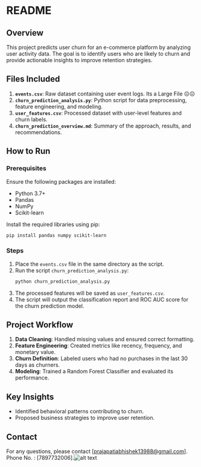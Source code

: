 # README

## Overview
This project predicts user churn for an e-commerce platform by analyzing user activity data. The goal is to identify users who are likely to churn and provide actionable insights to improve retention strategies.

## Files Included
1. **`events.csv`**: Raw dataset containing user event logs. Its a Large File ☹️☹️
2. **`churn_prediction_analysis.py`**: Python script for data preprocessing, feature engineering, and modeling.
3. **`user_features.csv`**: Processed dataset with user-level features and churn labels.
4. **`churn_prediction_overview.md`**: Summary of the approach, results, and recommendations.

## How to Run

### Prerequisites
Ensure the following packages are installed:
- Python 3.7+
- Pandas
- NumPy
- Scikit-learn

Install the required libraries using pip:
```bash
pip install pandas numpy scikit-learn
```

### Steps
1. Place the `events.csv` file in the same directory as the script.
2. Run the script `churn_prediction_analysis.py`:
   ```bash
   python churn_prediction_analysis.py
   ```
3. The processed features will be saved as `user_features.csv`.
4. The script will output the classification report and ROC AUC score for the churn prediction model.

## Project Workflow
1. **Data Cleaning**: Handled missing values and ensured correct formatting.
2. **Feature Engineering**: Created metrics like recency, frequency, and monetary value.
3. **Churn Definition**: Labeled users who had no purchases in the last 30 days as churners.
4. **Modeling**: Trained a Random Forest Classifier and evaluated its performance.

## Key Insights
- Identified behavioral patterns contributing to churn.
- Proposed business strategies to improve user retention.

## Contact
For any questions, please contact [prajapatiabhishek13988@gmail.com].
Phone No. : [7897732006].![alt text](image.png)

